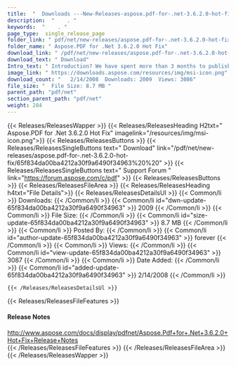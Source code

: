```yaml
---
title:  "  Downloads ---New-Releases-aspose.pdf-for-.net-3.6.2.0-hot-fix . " 
description:  "    . " 
keywords:  "    . " 
page_type:  single_release_page
folder_link: " pdf/net/new-releases/aspose.pdf-for-.net-3.6.2.0-hot-fix/"
folder_name: " Aspose.PDF for .Net 3.6.2.0 Hot Fix"
download_link: " /pdf/net/new-releases/aspose.pdf-for-.net-3.6.2.0-hot-fix/65f834da00ba4212a30f9a6490f34963"
download_text: " Download"
Intro_text: " Introduction? We have spent more than 3 months to publish this new ver..."
image_link: " https://downloads.aspose.com/resources/img/msi-icon.png"
download_count: "   2/14/2008  Downloads: 2009  Views: 3086"
file_size: "  File Size: 8.7 MB "
parent_path: "pdf/net"
section_parent_path: "pdf/net"
weight: 284 
---
```


{{< Releases/ReleasesWapper >}}
  {{< Releases/ReleasesHeading H2txt=" Aspose.PDF for .Net 3.6.2.0 Hot Fix" imagelink="/resources/img/msi-icon.png">}}
  {{< Releases/ReleasesButtons >}}
    {{< Releases/ReleasesSingleButtons text=" Download" link="/pdf/net/new-releases/aspose.pdf-for-.net-3.6.2.0-hot-fix/65f834da00ba4212a30f9a6490f34963%20%20" >}}
    {{< Releases/ReleasesSingleButtons text=" Support Forum " link="https://forum.aspose.com/c/pdf" >}}
  {{< Releases/ReleasesButtons >}}
  {{< Releases/ReleasesFileArea >}}
    {{< Releases/ReleasesHeading h4txt="File Details">}}
    {{< Releases/ReleasesDetailsUl >}}
            {{< Common/li  >}} Downloads: {{< /Common/li >}} 
      {{< Common/li id="dwn-update-65f834da00ba4212a30f9a6490f34963" >}} 2009 {{< /Common/li >}} 
      {{< Common/li  >}} File Size: {{< /Common/li >}} 
      {{< Common/li id="size-update-65f834da00ba4212a30f9a6490f34963" >}} 8.7 MB {{< /Common/li >}} 
      {{< Common/li  >}} Posted By: {{< /Common/li >}} 
      {{< Common/li id="author-update-65f834da00ba4212a30f9a6490f34963" >}} forever {{< /Common/li >}} 
      {{< Common/li  >}} Views: {{< /Common/li >}} 
      {{< Common/li id="view-update-65f834da00ba4212a30f9a6490f34963" >}} 3087 {{< /Common/li >}} 
      {{< Common/li  >}} Date Added: {{< /Common/li >}} 
      {{< Common/li id="added-update-65f834da00ba4212a30f9a6490f34963" >}} 2/14/2008 {{< /Common/li >}} 

    {{< /Releases/ReleasesDetailsUl >}}

  {{< Releases/ReleasesFileFeatures >}}
      <h4>Release Notes</h4><div><a href="http://www.aspose.com/docs/display/pdfnet/Aspose.Pdf+for+.Net+3.6.2.0+Hot+Fix+Release+Notes">http://www.aspose.com/docs/display/pdfnet/Aspose.Pdf+for+.Net+3.6.2.0+Hot+Fix+Release+Notes</a></div>
  {{< /Releases/ReleasesFileFeatures >}}
 {{< /Releases/ReleasesFileArea >}}
{{< /Releases/ReleasesWapper >}}


